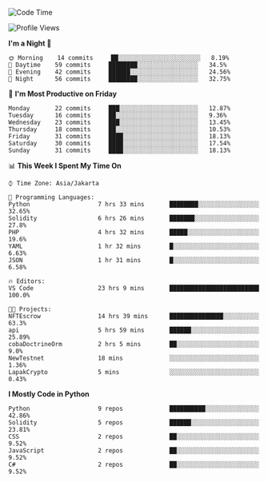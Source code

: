 <!--START_SECTION:waka-->
![Code Time](http://img.shields.io/badge/Code%20Time-1%2C053%20hrs%2046%20mins-blue)

![Profile Views](http://img.shields.io/badge/Profile%20Views-3-blue)

**I'm a Night 🦉** 

```text
🌞 Morning    14 commits     ██░░░░░░░░░░░░░░░░░░░░░░░   8.19% 
🌆 Daytime    59 commits     ████████░░░░░░░░░░░░░░░░░   34.5% 
🌃 Evening    42 commits     ██████░░░░░░░░░░░░░░░░░░░   24.56% 
🌙 Night      56 commits     ████████░░░░░░░░░░░░░░░░░   32.75%

```
📅 **I'm Most Productive on Friday** 

```text
Monday       22 commits     ███░░░░░░░░░░░░░░░░░░░░░░   12.87% 
Tuesday      16 commits     ██░░░░░░░░░░░░░░░░░░░░░░░   9.36% 
Wednesday    23 commits     ███░░░░░░░░░░░░░░░░░░░░░░   13.45% 
Thursday     18 commits     ██░░░░░░░░░░░░░░░░░░░░░░░   10.53% 
Friday       31 commits     ████░░░░░░░░░░░░░░░░░░░░░   18.13% 
Saturday     30 commits     ████░░░░░░░░░░░░░░░░░░░░░   17.54% 
Sunday       31 commits     ████░░░░░░░░░░░░░░░░░░░░░   18.13%

```


📊 **This Week I Spent My Time On** 

```text
⌚︎ Time Zone: Asia/Jakarta

💬 Programming Languages: 
Python                   7 hrs 33 mins       ████████░░░░░░░░░░░░░░░░░   32.65% 
Solidity                 6 hrs 26 mins       ███████░░░░░░░░░░░░░░░░░░   27.8% 
PHP                      4 hrs 32 mins       █████░░░░░░░░░░░░░░░░░░░░   19.6% 
YAML                     1 hr 32 mins        █░░░░░░░░░░░░░░░░░░░░░░░░   6.63% 
JSON                     1 hr 31 mins        █░░░░░░░░░░░░░░░░░░░░░░░░   6.58%

🔥 Editors: 
VS Code                  23 hrs 9 mins       █████████████████████████   100.0%

🐱‍💻 Projects: 
NFTEscrow                14 hrs 39 mins      ███████████████░░░░░░░░░░   63.3% 
api                      5 hrs 59 mins       ██████░░░░░░░░░░░░░░░░░░░   25.89% 
cobaDoctrineOrm          2 hrs 5 mins        ██░░░░░░░░░░░░░░░░░░░░░░░   9.0% 
NewTestnet               18 mins             ░░░░░░░░░░░░░░░░░░░░░░░░░   1.36% 
LapakCrypto              5 mins              ░░░░░░░░░░░░░░░░░░░░░░░░░   0.43%

```

**I Mostly Code in Python** 

```text
Python                   9 repos             ██████████░░░░░░░░░░░░░░░   42.86% 
Solidity                 5 repos             ██████░░░░░░░░░░░░░░░░░░░   23.81% 
CSS                      2 repos             ██░░░░░░░░░░░░░░░░░░░░░░░   9.52% 
JavaScript               2 repos             ██░░░░░░░░░░░░░░░░░░░░░░░   9.52% 
C#                       2 repos             ██░░░░░░░░░░░░░░░░░░░░░░░   9.52%

```



<!--END_SECTION:waka-->
